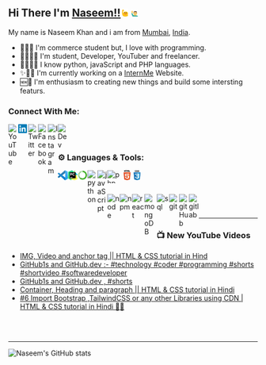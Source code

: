 ## Hi There I'm [Naseem!!](https://www.facebook.com/LetsProgramIt)<img src="./assets/tenor.gif" width="3%" > <img src="./assets/tenor1.gif" width="3%" >

<!-- ![img](https://devops.com/wp-content/uploads/2021/03/canstockphoto2660864.jpg) -->

<!-- <img src="https://devops.com/wp-content/uploads/2021/03/canstockphoto2660864.jpg" width="100%" height="40%"> -->

My name is Naseem Khan and i am from [Mumbai](https://www.google.com/maps/d/u/0/viewer?msa=0&ie=UTF8&t=h&vpsrc=6&ll=18.980328791460895%2C73.01254642410944&spn=11.50114%2C21.621094&z=12&source=embed&mid=1DfFcv3jAM8NAeioBjW_CHwtKL3A), [India](https://www.google.com/maps/d/u/0/viewer?msa=0&dg=feature&mid=1DBhwGb5W_2Vu5gPLMN_IsT7_thE&ll=23.543844826108998%2C84.22668450000002&z=5).
- 👩‍💻💵 I'm commerce student but, I love with programming.
- 👨‍🎓👩‍💻 I'm student, Developer, YouTuber and freelancer.
- 👩‍💻🐱‍🏍 I know python, javaScript and PHP languages.
- ✨👷‍♂️ I'm currently working on a [InternMe](https://www.linkedin.com/in/internme-startyourcareer/) Website.
- 🆕🗽 I'm enthusiasm to creating new things and build some intersting featurs.


### Connect With Me:
[<img align="left" alt="YouTube" width="20px"  src="https://upload.wikimedia.org/wikipedia/commons/thumb/0/09/YouTube_full-color_icon_%282017%29.svg/1280px-YouTube_full-color_icon_%282017%29.svg.png" />](https://www.youtube.com/channel/UCaeD39ucT0rKFwV8VybdL2A)
[<img align="left" alt="LinkedIn" width="20px"  src="./assets/linkedInlogo.png" />](https://www.linkedin.com/in/naseem-khan-4167b21b2/)
[<img align="left" alt="Twitter" width="20px"  src="https://logodownload.org/wp-content/uploads/2014/09/twitter-logo-2-1.png" />](https://twitter.com/naseem44140779)
[<img align="left" alt="Facebook" width="20px"  src="https://pngimg.com/uploads/facebook_logos/facebook_logos_PNG19748.png" />](https://www.facebook.com/LetsProgramIt)
[<img align="left" alt="Instagram" width="20px"  src="http://assets.stickpng.com/images/580b57fcd9996e24bc43c521.png" />](https://www.instagram.com/lets_program_it/)
[<img align="left" alt="Dev" width="20px"  src="https://cdn3.iconfinder.com/data/icons/logos-and-brands-adobe/512/84_Dev-512.png" />](https://dev.to/naseemkhan7021)

<br/>
<br/>

### ⚙ Languages & Tools:
[<img align="left" alt="VS" width="20px"  src="./assets/VS.png" />](https://www.youtube.com/channel/UCaeD39ucT0rKFwV8VybdL2A)
[<img align="left" alt="pycharm" width="20px"  src="./assets/pyCh.png" />](https://www.youtube.com/channel/UCaeD39ucT0rKFwV8VybdL2A)
[<img align="left" alt="anacoda" width="20px"  src="./assets/anacoda.png" />](https://www.youtube.com/channel/UCaeD39ucT0rKFwV8VybdL2A)
[<img align="left" alt="python" width="20px"  src="https://upload.wikimedia.org/wikipedia/commons/thumb/c/c3/Python-logo-notext.svg/768px-Python-logo-notext.svg.png" />](https://www.youtube.com/channel/UCaeD39ucT0rKFwV8VybdL2A)
[<img align="left" alt="javaScript" width="20px"  src="https://upload.wikimedia.org/wikipedia/commons/6/6a/JavaScript-logo.png" />](https://www.youtube.com/channel/UCaeD39ucT0rKFwV8VybdL2A)
[<img align="left" alt="php" width="30px" object-fit="cover" height="26px" src="https://upload.wikimedia.org/wikipedia/commons/2/27/PHP-logo.svg" />](https://www.youtube.com/channel/UCaeD39ucT0rKFwV8VybdL2A)
[<img align="left" alt="html" width="20px"  src="https://raw.githubusercontent.com/github/explore/80688e429a7d4ef2fca1e82350fe8e3517d3494d/topics/html/html.png" />](https://www.youtube.com/channel/UCaeD39ucT0rKFwV8VybdL2A)
[<img align="left" alt="css" width="20px"  src="https://raw.githubusercontent.com/github/explore/80688e429a7d4ef2fca1e82350fe8e3517d3494d/topics/css/css.png" />](https://www.youtube.com/channel/UCaeD39ucT0rKFwV8VybdL2A)

<br/>
<br/>

[<img align="left" alt="node" width="25px"  src="https://upload.wikimedia.org/wikipedia/commons/thumb/d/d9/Node.js_logo.svg/1280px-Node.js_logo.svg.png" />](https://www.youtube.com/channel/UCaeD39ucT0rKFwV8VybdL2A)
[<img align="left" alt="npm" width="25px"  src="https://upload.wikimedia.org/wikipedia/commons/thumb/d/db/Npm-logo.svg/1200px-Npm-logo.svg.png" />](https://www.youtube.com/channel/UCaeD39ucT0rKFwV8VybdL2A)
[<img align="left" alt="react" width="25px"  src="https://upload.wikimedia.org/wikipedia/commons/thumb/a/a7/React-icon.svg/1280px-React-icon.svg.png" />](https://www.youtube.com/channel/UCaeD39ucT0rKFwV8VybdL2A)
[<img align="left" alt="mongoDB" width="25px"  src="https://webassets.mongodb.com/_com_assets/cms/MongoDB_Logo_FullColorBlack_RGB-4td3yuxzjs.png" />](https://www.youtube.com/channel/UCaeD39ucT0rKFwV8VybdL2A)
[<img align="left" alt="sql" width="25px"  src="https://download.logo.wine/logo/MySQL/MySQL-Logo.wine.png" />](https://www.youtube.com/channel/UCaeD39ucT0rKFwV8VybdL2A)
[<img align="left" alt="git" width="20px"  src="https://git-scm.com/images/logos/downloads/Git-Icon-1788C.png" />](https://www.youtube.com/channel/UCaeD39ucT0rKFwV8VybdL2A)
[<img align="left" alt="gitHub" width="20px"  src="https://image.flaticon.com/icons/png/512/25/25231.png" />](https://www.youtube.com/channel/UCaeD39ucT0rKFwV8VybdL2A)
[<img align="left" alt="gitlab" width="20px"  src="https://www.devopsschool.com/assets/assets1/images/courses/gitlab-training.png" />](https://www.youtube.com/channel/UCaeD39ucT0rKFwV8VybdL2A)

<br/>
<br/>

---

### 📺 New YouTube Videos
<!-- YOUTUBE:START -->
- [IMG, Video and anchor tag ||  HTML & CSS tutorial in Hind](https://www.youtube.com/watch?v=W58BzQKFS-o)
- [GitHub1s and GitHub.dev :- #technology #coder #programming #shorts #shortvideo #softwaredeveloper](https://www.youtube.com/watch?v=xU1QGcROhMc)
- [GitHub1s and GitHub.dev , #shorts](https://www.youtube.com/watch?v=4bcf-LtClgo)
- [Container, Heading and paragraph || HTML & CSS tutorial in Hindi](https://www.youtube.com/watch?v=IRwQHbhL6qo)
- [#6 Import Bootstrap ,TailwindCSS or any other Libraries using CDN | HTML & CSS tutorial in Hindi 👩‍💻](https://www.youtube.com/watch?v=OwFy7IjbSUs)
<!-- YOUTUBE:END -->

<br/>
<br/>

---

![Naseem's GitHub stats](https://github-readme-stats.vercel.app/api?username=naseemkhan7021&count_private=true&show_icons=true&hide_border=true)


